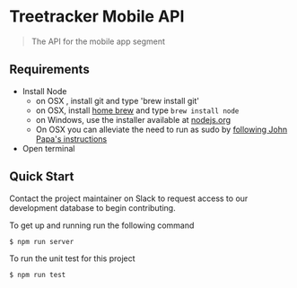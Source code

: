 # Treetracker Mobile API
 > The API for the mobile app segment

## Requirements

 - Install Node
    - on OSX , install git and type 'brew install git'
    - on OSX, install [home brew](http://brew.sh/) and type `brew install node`
    - on Windows, use the installer available at [nodejs.org](http://nodejs.org/)
    - On OSX you can alleviate the need to run as sudo by [following John Papa's instructions](http://jpapa.me/nomoresudo)
 - Open terminal

## Quick Start

Contact the project maintainer on Slack to request access to our development database to begin contributing.

To get up and running run the following command
```
$ npm run server
```

To run the unit test for this project
```
$ npm run test
```
